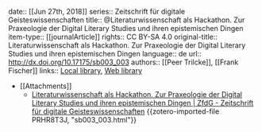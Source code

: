 date:: [[Jun 27th, 2018]]
series:: Zeitschrift für digitale Geisteswissenschaften
title:: @Literaturwissenschaft als Hackathon. Zur Praxeologie                                 der Digital Literary Studies und ihren epistemischen Dingen
item-type:: [[journalArticle]]
rights:: CC BY-SA 4.0
original-title:: Literaturwissenschaft als Hackathon. Zur Praxeologie                                 der Digital Literary Studies und ihren epistemischen Dingen
language:: de
url:: http://dx.doi.org/10.17175/sb003_003
authors:: [[Peer Trilcke]], [[Frank Fischer]]
links:: [Local library](zotero://select/groups/2386895/items/3E3MQG8F), [Web library](https://www.zotero.org/groups/2386895/items/3E3MQG8F)

- [[Attachments]]
	- [Literaturwissenschaft als Hackathon. Zur Praxeologie der Digital Literary Studies und ihren epistemischen Dingen | ZfdG - Zeitschrift für digitale Geisteswissenschaften](https://zfdg.de/sb003_003) {{zotero-imported-file PRHR8T3J, "sb003_003.html"}}